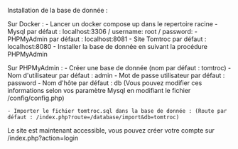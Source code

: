 Installation de la base de donnée : 

Sur Docker : 
    - Lancer un docker compose up dans le repertoire racine
        - Mysql par défaut : localhost:3306 / username: root / password: 
        - PHPMyAdmin par défaut : localhost:8081
        - Site Tomtroc par défaut : localhost:8080
    - Installer la base de donnée en suivant la procédure PHPMyAdmin

Sur PHPMyAdmin :
    - Créer une base de donnée (nom par défaut : tomtroc)
    - Nom d'utilisateur par défaut : admin
    - Mot de passe utilisateur par défaut : password
    - Nom d'hôte par défaut : db
    (Vous pouvez modifier ces informations selon vos paramètre Mysql en modifiant le fichier /config/config.php)

    - Importer le fichier tomtroc.sql dans la base de donnée : (Route par défaut : /index.php?route=/database/import&db=tomtroc)


Le site est maintenant accessible, vous pouvez créer votre compte sur /index.php?action=login